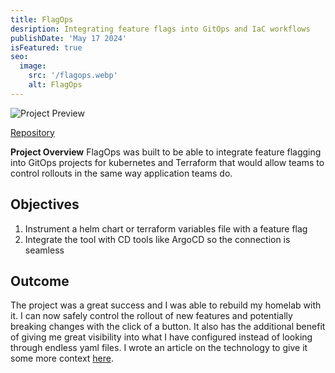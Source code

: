 ```yaml
---
title: FlagOps
desription: Integrating feature flags into GitOps and IaC workflows
publishDate: 'May 17 2024'
isFeatured: true
seo:
  image:
    src: '/flagops.webp'
    alt: FlagOps
---
```


![Project Preview](/flagops.webp)

[Repository](https://github.com/graytonio/flagops)

**Project Overview**
FlagOps was built to be able to integrate feature flagging into GitOps projects for kubernetes and Terraform that would allow teams to control rollouts in the same way application teams do.

## Objectives

1. Instrument a helm chart or terraform variables file with a feature flag
2. Integrate the tool with CD tools like ArgoCD so the connection is seamless

## Outcome

The project was a great success and I was able to rebuild my homelab with it. I can now safely control the rollout of new features and potentially breaking changes with the click of a button. It also has the additional benefit of giving me great visibility into what I have configured instead of looking through endless yaml files. I wrote an article on the technology to give it some more context [here](https://www.graytonward.com/blog/feature-flags-for-infra/).